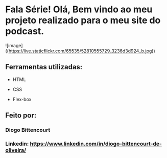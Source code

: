 # Fala Série! Olá, Bem vindo ao meu projeto realizado para o meu site do podcast.

![image] ((https://live.staticflickr.com/65535/52810555729_3236d3d924_b.jpg))

## Ferramentas utilizadas:

* HTML

* CSS

* Flex-box

## Feito por:

### Diogo Bittencourt

### Linkedin: https://www.linkedin.com/in/diogo-bittencourt-de-oliveira/
